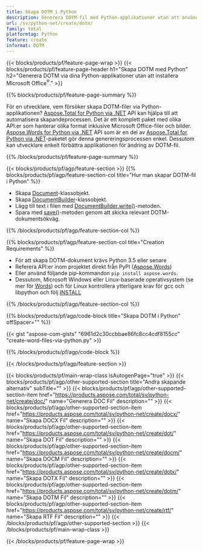 ```yaml
---
title: Skapa DOTM i Python
description: Generera DOTM-fil med Python-applikationer utan att använda Microsoft Word. 
url: /sv/python-net/create/dotm/
family: total
platformtag: Python
feature: create
informat: DOTM
---
```

{{< blocks/products/pf/feature-page-wrap >}}
{{< blocks/products/pf/feature-page-header h1="Skapa DOTM med Python" h2="Generera DOTM via dina Python-applikationer utan att installera Microsoft Office<sup>&reg;</sup>." >}}

{{% blocks/products/pf/feature-page-summary %}}

För en utvecklare, vem försöker skapa DOTM-filer via Python-applikationen? [Aspose.Total for Python via .NET](https://products.aspose.com/total/python-net/) API kan hjälpa till att automatisera skapandeprocessen. Det är ett komplett paket med olika API:er som hanterar olika format inklusive Microsoft Office-filer och bilder. [Aspose.Words for Python via .NET](https://products.aspose.com/words/python-net/) API som är en del av [Aspose.Total for Python via .NET](https://products.aspose.com/total/python-net/)-paketet gör denna genereringsprocessen enkel. Dessutom kan utvecklare enkelt förbättra applikationen för ändring av DOTM-fil. 

{{% /blocks/products/pf/feature-page-summary %}}

{{< blocks/products/pf/agp/feature-section >}}
{{% blocks/products/pf/agp/feature-section-col title="Hur man skapar DOTM-fil i Python" %}}

- Skapa [Document](https://reference.aspose.com/words/python-net/aspose.words/document/)-klassobjekt.
- Skapa [DocumentBuilder](https://reference.aspose.com/words/python-net/aspose.words/documentbuilder/)-klassobjekt.
- Lägg till text i filen med [DocumentBuilder.write()](https://reference.aspose.com/words/python-net/aspose.words/documentbuilder/write/)-metoden.
- Spara med [save()](https://reference.aspose.com/words/python-net/aspose.words/document/save/)-metoden genom att skicka relevant DOTM-dokumentsökväg.

{{% /blocks/products/pf/agp/feature-section-col %}}

{{% blocks/products/pf/agp/feature-section-col title="Creation Requirements" %}}

- För att skapa DOTM-dokument krävs Python 3.5 eller senare
- Referera API:er inom projektet direkt från PyPI ([Aspose.Words](https://pypi.org/project/aspose-words/)) 
- Eller använd följande pip-kommandon ```pip install aspose.words```. 
- Dessutom, Microsoft Windows eller Linux-baserade operativsystem (se mer för [Words](https://docs.aspose.com/words/python-net/system-requirements/)) och för Linux kontrollera ytterligare krav för gcc och libpython och följ [INSTALL](https://docs.aspose.com/words/python-net/installation/) 

{{% /blocks/products/pf/agp/feature-section-col %}}

{{% blocks/products/pf/agp/code-block title="Skapa DOTM i Python" offSpacer="" %}}

{{< gist "aspose-com-gists" "6961d2c30ccbbae86fc8cc4cdf8155cc" "create-word-files-via-python.py" >}}

{{% /blocks/products/pf/agp/code-block %}}

{{< /blocks/products/pf/agp/feature-section >}}

{{< blocks/products/pf/main-wrap-class isAutogenPage="true" >}}
{{< blocks/products/pf/agp/other-supported-section title="Andra skapande alternativ" subTitle="" >}}
{{< blocks/products/pf/agp/other-supported-section-item href="https://products.aspose.com/total/sv/python-net/create/doc/" name="Generera DOC Fil" description="" >}}
{{< blocks/products/pf/agp/other-supported-section-item href="https://products.aspose.com/total/sv/python-net/create/docx/" name="Skapa DOCX Fil" description="" >}}
{{< blocks/products/pf/agp/other-supported-section-item href="https://products.aspose.com/total/sv/python-net/create/dot/" name="Skapa DOT Fil" description="" >}}
{{< blocks/products/pf/agp/other-supported-section-item href="https://products.aspose.com/total/sv/python-net/create/docm/" name="Skapa DOCM Fil" description="" >}}
{{< blocks/products/pf/agp/other-supported-section-item href="https://products.aspose.com/total/sv/python-net/create/dotx/" name="Skapa DOTX Fil" description="" >}}
{{< blocks/products/pf/agp/other-supported-section-item href="https://products.aspose.com/total/sv/python-net/create/dotm/" name="Skapa DOTM Fil" description="" >}}
{{< blocks/products/pf/agp/other-supported-section-item href="https://products.aspose.com/total/sv/python-net/create/rtf/" name="Skapa RTF Fil" description="" >}}
{{< /blocks/products/pf/agp/other-supported-section >}}
{{< /blocks/products/pf/main-wrap-class >}}

{{< /blocks/products/pf/feature-page-wrap >}}